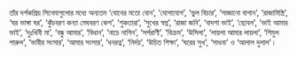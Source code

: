 তাঁর দর্শকপ্রিয় সিনেমাগুলোর মধ্যে অন্যতম ‘বোনের মতো বোন’, ‘যোগাযোগ’, ‘ভুল বিচার’, ‘সাজানো বাগান’, ‘রাজামিস্ত্রি’, ‘ঘর ভাঙ্গা ঘর’, ‘কুঁচবরণ কন্যা মেঘবরণ কেশ’, ‘শুকতারা’, ‘সুখের স্বপ্ন’, ‘রাজা জনি’, ‘বাদশা ভাই’, ‘ছোবল’, ‘ভাই আমার ভাই’, ‘দুঃখিনী মা’, ‘বন্ধু আমার’, ‘বিধান’, ‘নাচে নাগিন’, ‘সর্পরাণী’, ‘বিক্রম’, ‘উসিলা’, ‘লায়লা আমার লায়লা’, ‘শিমুল পারুল’, ‘ভাবীর সংসার’, ‘আমার সংসার’, ‘ধনরত্ন’, ‘নির্দয়’, ‘উচিত শিক্ষা’, ‘ঘরের সুখ’, ‘সাধনা’ ও ‘আলাল দুলাল’।
